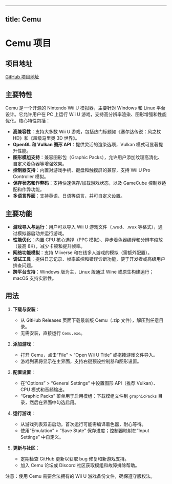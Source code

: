 
---
title: Cemu
---

# Cemu 项目

## 项目地址
[GitHub 项目地址](https://github.com/cemu-project/Cemu)

## 主要特性
Cemu 是一个开源的 Nintendo Wii U 模拟器，主要针对 Windows 和 Linux 平台设计。它允许用户在 PC 上运行 Wii U 游戏，支持高分辨率渲染、图形增强和性能优化。核心特性包括：
- **高兼容性**：支持大多数 Wii U 游戏，包括热门标题如《塞尔达传说：风之杖 HD》和《超级马里奥 3D 世界》。
- **OpenGL 和 Vulkan 图形 API**：提供灵活的渲染选项，Vulkan 模式可显著提升性能。
- **图形模组支持**：兼容图形包（Graphic Packs），允许用户添加纹理高清化、自定义着色器等增强效果。
- **控制器支持**：内置对游戏手柄、键盘和触摸屏的兼容，支持 Wii U Pro Controller 模拟。
- **保存状态和作弊码**：支持快速保存/加载游戏状态，以及 GameCube 控制器适配和作弊功能。
- **多语言界面**：支持英语、日语等语言，并可自定义设置。

## 主要功能
- **游戏导入与运行**：用户可以导入 Wii U 游戏文件（.wud、.wux 等格式），通过模拟器启动并运行游戏。
- **性能优化**：内置 CPU 核心选择（PPC 模拟）、异步着色器编译和分辨率缩放（最高 8K），减少卡顿和提升帧率。
- **网络功能模拟**：支持 Miiverse 和在线多人游戏的模拟（需额外配置）。
- **调试工具**：提供日志记录、帧率监控和错误诊断功能，便于开发者或高级用户排查问题。
- **跨平台支持**：Windows 版为主，Linux 版通过 Wine 或原生构建运行；macOS 支持实验性。

## 用法
1. **下载与安装**：
   - 从 GitHub Releases 页面下载最新版 Cemu（.zip 文件），解压到任意目录。
   - 无需安装，直接运行 `Cemu.exe`。

2. **添加游戏**：
   - 打开 Cemu，点击“File” > “Open Wii U Title” 或拖拽游戏文件导入。
   - 游戏列表将显示在主界面，支持右键预设控制器和图形设置。

3. **配置设置**：
   - 在“Options” > “General Settings” 中设置图形 API（推荐 Vulkan）、CPU 模式和音频输出。
   - “Graphic Packs” 菜单用于启用模组：下载模组文件到 `graphicPacks` 目录，然后在界面中勾选启用。

4. **运行游戏**：
   - 从游戏列表双击启动。首次运行可能需编译着色器，耐心等待。
   - 使用“Emulation” > “Save State” 保存进度；控制器映射在“Input Settings” 中自定义。

5. **更新与社区**：
   - 定期检查 GitHub 更新以获取 bug 修复和新游戏支持。
   - 加入 Cemu 论坛或 Discord 社区获取模组和故障排除帮助。

注意：使用 Cemu 需要合法拥有的 Wii U 游戏备份文件，确保遵守版权法。